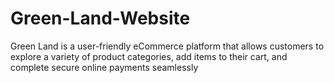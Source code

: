 # Green-Land-Website
Green Land is a user-friendly eCommerce platform that allows customers to explore a variety of product categories, add items to their cart, and complete secure online payments seamlessly
